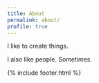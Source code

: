 ```yaml
---
title: About
permalink: about/
profile: true
---
```


I like to create things.

I also like people. Sometimes.

{% include footer.html %}